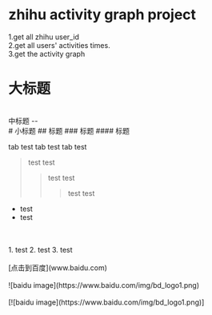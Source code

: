 zhihu activity graph project
====
1.get all zhihu user_id<br>
2.get all users' activities times.<br>
3.get the activity graph<br>


大标题
====
<br />
中标题
--

<br />
# 小标题
## 标题
### 标题
#### 标题
<br />

  tab test
  tab test
  tab test
  
> test
> test
>> test
>> test
>>> test
>>> test

* test
* test
<br />
<br />
1. test
2. test
3. test
<br />
<br />
[点击到百度](www.baidu.com)
<br />
<br />
![baidu image](https://www.baidu.com/img/bd_logo1.png)
<br />
<br />
[![baidu image](https://www.baidu.com/img/bd_logo1.png)]
<br />
<br />



